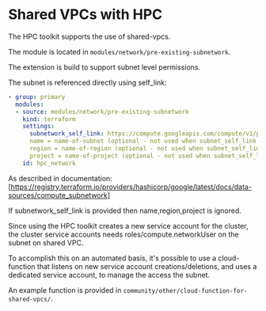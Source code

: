 # Shared VPCs with HPC

The HPC toolkit supports the use of shared-vpcs.

The module is located in  `modules/network/pre-existing-subnetwork`.

The extension is build to support subnet level permissions.

The subnet is referenced directly using self_link:

```yaml
- group: primary
  modules:
  - source: modules/network/pre-existing-subnetwork
    kind: terraform
    settings:
      subnetwork_self_link: https://compute.googleapis.com/compute/v1/projects/{project}/regions/{region}/subnetworks/{subnetwork}
      name = name-of-subnet (optional - not used when subnet_self_link is defined)
      region = name-of-region (optional - not used when subnet_self_link is defined)
      project = name-of-project (optional - not used when subnet_self_link is defined)
    id: hpc_network
```

As described in documentation:
[https://registry.terraform.io/providers/hashicorp/google/latest/docs/data-sources/compute_subnetwork]

If subnetwork_self_link is provided then name,region,project is ignored.

Since using the HPC toolkit creates a new service account for the cluster, the cluster service accounts needs roles/compute.networkUser on the subnet on shared VPC.

To accomplish this on an automated basis, it's possible to use a cloud-function that listens on new service account creations/deletions, and uses a dedicated service account, to manage the access the subnet.

An example function is provided in `community/other/cloud-function-for-shared-vpcs/`.
